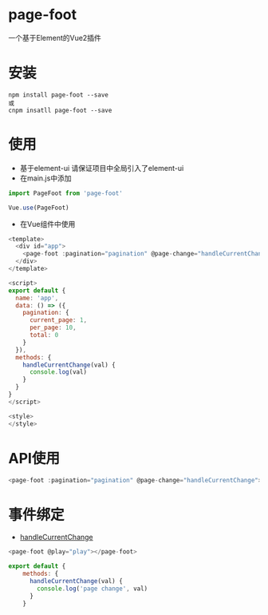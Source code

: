 # page-foot
一个基于Element的Vue2插件

# 安装
```
npm install page-foot --save
或
cnpm insatll page-foot --save
```

# 使用
- 基于element-ui 请保证项目中全局引入了element-ui
- 在main.js中添加
```JavaScript
import PageFoot from 'page-foot'

Vue.use(PageFoot)
```
- 在Vue组件中使用
```JavaScript
<template>
  <div id="app">
    <page-foot :pagination="pagination" @page-change="handleCurrentChange" ></page-foot>
  </div>
</template>

<script>
export default {
  name: 'app',
  data: () => ({
    pagination: {
      current_page: 1,
      per_page: 10,
      total: 0
    }
  }),
  methods: {
    handleCurrentChange(val) {
      console.log(val)
    }
  }
}
</script>

<style>
</style>
```

# API使用
```JavaScript
<page-foot :pagination="pagination" @page-change="handleCurrentChange"></page-foot>

```

# 事件绑定
- [handleCurrentChange](https://element.eleme.cn/#/zh-CN/component/pagination)
```JavaScript
<page-foot @play="play"></page-foot>

export default {
    methods: {
      handleCurrentChange(val) {
        console.log('page change', val)
      }
    }
```
